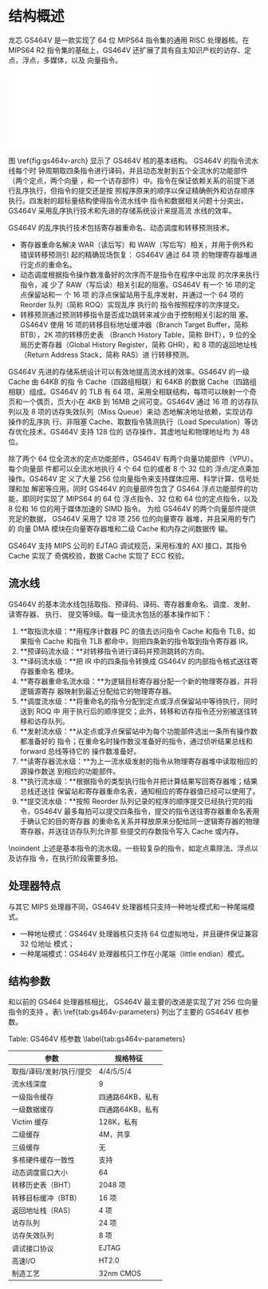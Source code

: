 结构概述
========

龙芯 GS464V 是一款实现了 64 位 MIPS64 指令集的通用 RISC 处理器核。在 MIPS64 R2
指令集的基础上，GS464V 还扩展了具有自主知识产权的访存、定点，浮点，多媒体，以及
向量指令。

![龙芯 GS464V 核基本结构\label{fig:gs464v-arch}](../images/architecture-gs464v.pdf)

图 \ref{fig:gs464v-arch} 显示了 GS464V 核的基本结构。 GS464V 的指令流水线每个时
钟周期取四条指令进行译码，并且动态发射到五个全流水的功能部件（两个定点，两个向量
，和一个访存部件）中。指令在保证依赖关系的前提下进行乱序执行，但指令的提交还是按
照程序原来的顺序以保证精确例外和访存顺序执行。四发射的超标量结构使得指令流水线中
指令和数据相关问题十分突出，GS464V 采用乱序执行技术和先进的存储系统设计来提高流
水线的效率。

GS464V 的乱序执行技术包括寄存器重命名、动态调度和转移预测技术。

- 寄存器重命名解决 WAR（读后写）和 WAW（写后写）相关，并用于例外和错误转移预测引
  起的精确现场恢复： GS464V 通过 64 项 的物理寄存器堆进行定点的重命名。
- 动态调度根据指令操作数准备好的次序而不是指令在程序中出现 的次序来执行指令，减
  少了 RAW（写后读）相关引起的阻塞。GS464V 有一个 16 项的定点保留站和一 个 16 项
  的浮点保留站用于乱序发射，并通过一个 64 项的 Reorder 队列（简称 ROQ）实现乱序
  执行的 指令按照程序的次序提交。
- 转移预测通过预测转移指令是否成功跳转来减少由于控制相关引起的阻 塞。GS464V 使用
  16 项的转移目标地址缓冲器（Branch Target Buffer，简称 BTB），2K 项的转移历史表
  （Branch History Table，简称 BHT），9 位的全局历史寄存器（Global History
  Register，简称 GHR），和 8 项的返回地址栈（Return Address Stack，简称 RAS）进
  行转移预测。

GS464V 先进的存储系统设计可以有效地提高流水线的效率。GS464V 的一级 Cache 由 64KB
的指 令 Cache（四路组相联）和 64KB 的数据 Cache（四路组相联）组成。GS464V 的 TLB
有 64 项，采用全相联结构，每项可以映射一个奇页和一个偶页，页大小在 4KB 到 16MB
之间可变。GS464V 通过 16 项 的访存队列以及 8 项的访存失效队列（Miss Queue）来动
态地解决地址依赖，实现访存操作的乱序执 行、非阻塞 Cache、取数指令猜测执行（Load
Speculation）等访存优化技术。GS464V 支持 128 位的 访存操作，其虚地址和物理地址均
为 48 位。

除了两个 64 位全流水的定点功能部件，GS464V 有两个向量功能部件（VPU）。每个向量部
件都可以全流水地执行 4 个 64 位的或者 8 个 32 位的 浮点/定点乘加操作。GS464V 定
义了大量 256 位向量指令来支持媒体应用、科学计算、信号处理和加 解密等应用。同时
GS464V 的向量部件包含了 GS464 浮点功能部件的功能，即同时实现了 MIPS64 的 64 位
浮点指令、32 位和 64 位的定点指令，以及 8 位和 16 位的用于媒体加速的 SIMD 指令。
为给 GS464V 的两个向量部件提供充足的数据， GS464V 采用了 128 项 256 位的向量寄存
器堆，并且采用的专门的 向量 DMA 模块在向量寄存器堆和二级 Cache 和内存之间数据传
输。

GS464V 支持 MIPS 公司的 EJTAG 调试规范，采用标准的 AXI 接口，其指令 Cache 实现了
奇偶校验，数据 Cache 实现了 ECC 校验。

流水线
------

GS464V 的基本流水线包括取指、预译码、译码、寄存器重命名、调度、发射、读寄存器、
执行、 提交等9级。每一级流水包括的基本操作如下：

1. **取指流水级：**用程序计数器 PC 的值去访问指令 Cache 和指令 TLB，如果指令 Cache
   和指令 TLB 都命中，则把四条新的指令取到指令寄存器 IR。
1. **预译码流水级：**对转移指令进行译码并预测跳转的方向。
1. **译码流水级：**把 IR 中的四条指令转换成 GS464V 的内部指令格式送往寄存器重命名
   模块。
1. **寄存器重命名流水级：**为逻辑目标寄存器分配一个新的物理寄存器，并将逻辑源寄存
   器映射到最近分配给它的物理寄存器。
1. **调度流水级：**将重命名的指令分配到定点或浮点保留站中等待执行，同时送到 ROQ 中
   用于执行后的顺序提交；此外，转移和访存指令还分别被送往转移和访存队列。
1. **发射流水级：**从定点或浮点保留站中为每个功能部件选出一条所有操作数都准备好的
   指令；在重命名时操作数没准备好的指令，通过侦听结果总线和 forward 总线等待它的
   操作数准备好。
1. **读寄存器流水级：**为上一流水级发射的指令从物理寄存器堆中读取相应的源操作数送
   到相应的功能部件。
1. **执行流水级：**根据指令的类型执行指令并把计算结果写回寄存器堆；结果总线还送往
   保留站和寄存器重命名表，通知相应的寄存器值已经可以使用了。
1. **提交流水级：**按照 Reorder 队列记录的程序的顺序提交已经执行完的指令，GS464V
   最多每拍可以提交四条指令，提交的指令送往寄存器重命名表用于确认它的目的寄存器
   的重命名关系并释放原来分配给同一逻辑寄存器的物理寄存器，并送往访存队列允许那
   些提交的存数指令写入 Cache 或内存。

\noindent 上述是基本指令的流水级。一些较复杂的指令，如定点乘除法、浮点以及访存指
令，在执行阶段需要多拍。

处理器特点
----------

与其它 MIPS 处理器不同，GS464V 处理器核只支持一种地址模式和一种尾端模式。

- 一种地址模式：GS464V 处理器核只支持 64 位虚拟地址，并且硬件保证兼容 32 位地址
  模式；
- 一种尾端模式：GS464V 处理器核只工作在小尾端（little endian）模式。

结构参数
--------

和以前的 GS464 处理器核相比， GS464V 最主要的改进是实现了对 256 位向量指令的支持
。表\ \ref{tab:gs464v-parameters} 列出了主要的 GS464V 核参数。

Table: GS464V 核参数 \label{tab:gs464v-parameters}

| 参数                      | 规格特征            |
| ------------------------- | ------------------- |
| 取指/译码/发射/执行/提交  | 4/4/5/5/4           |
| 流水线深度                | 9                   |
| 一级指令缓存              | 四通路64KB，私有    |
| 一级数据缓存              | 四通路64KB，私有    |
| Victim 缓存               | 128K，私有          |
| 二级缓存                  | 4M，共享            |
| 三级缓存                  | 无                  |
| 多核硬件缓存一致性        | 支持                |
| 动态调度窗口大小          | 64                  |
| 转移历史表（BHT）         | 2048 项             |
| 转移目标缓冲（BTB）       | 16 项               |
| 返回地址栈（RAS）         | 4 项                |
| 访存队列                  | 24 项               |
| 访存失效队列              | 8 项                |
| 调试接口协议              | EJTAG               |
| 高速I/O                   | HT2.0               |
| 制造工艺                  | 32nm CMOS           |

